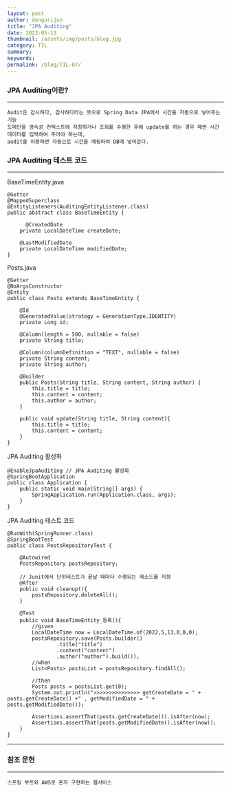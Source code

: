 ```yaml
---
layout: post
author: dongurijun
title: "JPA Auditing"
date: 2022-05-13
thumbnail: /assets/img/posts/blog.jpg
category: TIL
summary: 
keywords: 
permalink: /blog/TIL-07/
---
```


### JPA Auditing이란?

<hr />
    
    Audit은 감시하다, 감사하다라는 뜻으로 Spring Data JPA에서 시간을 자동으로 넣어주는 기능
    도메인을 영속성 컨텍스트에 저장하거나 조회를 수행한 후에 update를 하는 경우 매번 시간 데이터를 입력하여 주어야 하는데,
    audit을 이용하면 자동으로 시간을 매핑하여 DB에 넣어준다.


### JPA Auditing 테스트 코드

<hr />

BaseTimeEntity.java
    
    @Getter
    @MappedSuperclass
    @EntityListeners(AuditingEntityListener.class)
    public abstract class BaseTimeEntity {

          @CreatedDate
        private LocalDateTime createDate;
    
        @LastModifiedDate
        private LocalDateTime modifiedDate;
    }

Posts.java

    @Getter
    @NoArgsConstructor
    @Entity
    public class Posts extends BaseTimeEntity {

        @Id
        @GeneratedValue(strategy = GenerationType.IDENTITY)
        private Long id;
    
        @Column(length = 500, nullable = false)
        private String title;
    
        @Column(columnDefinition = "TEXT", nullable = false)
        private String content;
        private String author;
    
        @Builder
        public Posts(String title, String content, String author) {
            this.title = title;
            this.content = content;
            this.author = author;
        }
    
        public void update(String title, String content){
            this.title = title;
            this.content = content;
        }
    }

JPA Auditing 활성화

    @EnableJpaAuditing // JPA Auditing 활성화
    @SpringBootApplication
    public class Application {
        public static void main(String[] args) {
            SpringApplication.run(Application.class, args);
        }
    }    


JPA Auditing 테스트 코드

    @RunWith(SpringRunner.class)
    @SpringBootTest
    public class PostsRepositoryTest {

        @Autowired
        PostsRepository postsRepository;
        
        // Junit에서 단위테스트가 끝날 때마다 수행되는 메소드를 지정
        @After
        public void cleanup(){
            postsRepository.deleteAll();
        }
    
        @Test
        public void BaseTimeEntity_등록(){
            //given
            LocalDateTime now = LocalDateTime.of(2022,5,13,0,0,0);
            postsRepository.save(Posts.builder()
                    .title("title")
                    .content("content")
                    .author("author").build());
            //when
            List<Posts> postsList = postsRepository.findAll();
        
            //then
            Posts posts = postsList.get(0);
            System.out.println(">>>>>>>>>>>>>>> getCreateDate = " + posts.getCreateDate() +" , getModifiedDate = " + posts.getModifiedDate());
        
            Assertions.assertThat(posts.getCreateDate()).isAfter(now);
            Assertions.assertThat(posts.getModifiedDate().isAfter(now));
        }
    }

<hr />

### 참조 문헌

<hr />

    스프링 부트와 AWS로 혼자 구현하는 웹서비스





